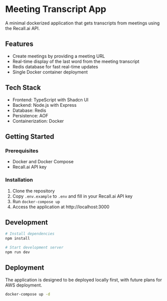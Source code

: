 # Meeting Transcript App

A minimal dockerized application that gets transcripts from meetings using the Recall.ai API.

## Features

- Create meetings by providing a meeting URL
- Real-time display of the last word from the meeting transcript
- Redis database for fast real-time updates
- Single Docker container deployment

## Tech Stack

- Frontend: TypeScript with Shadcn UI
- Backend: Node.js with Express
- Database: Redis
 - Persistence: AOF
- Containerization: Docker

## Getting Started

### Prerequisites

- Docker and Docker Compose
- Recall.ai API key

### Installation

1. Clone the repository
2. Copy `.env.example` to `.env` and fill in your Recall.ai API key
3. Run `docker-compose up`
4. Access the application at http://localhost:3000

## Development

```bash
# Install dependencies
npm install

# Start development server
npm run dev
```

## Deployment

The application is designed to be deployed locally first, with future plans for AWS deployment.

```bash
docker-compose up -d
```